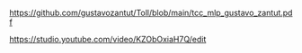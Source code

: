 https://github.com/gustavozantut/Toll/blob/main/tcc_mlp_gustavo_zantut.pdf

https://studio.youtube.com/video/KZObOxiaH7Q/edit
